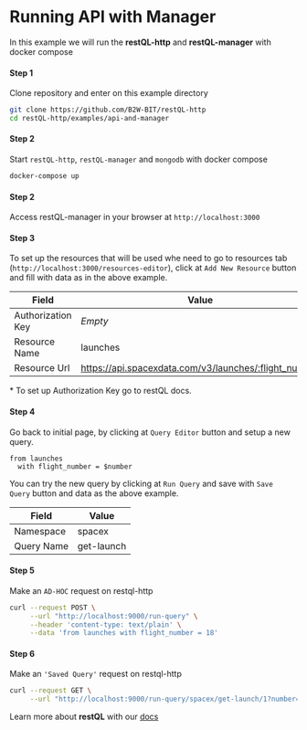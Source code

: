 # Running API with Manager
In this example we will run the **restQL-http** and **restQL-manager** with docker compose

#### Step 1
Clone repository and enter on this example directory

```sh
git clone https://github.com/B2W-BIT/restQL-http
cd restQL-http/examples/api-and-manager
```

#### Step 2
Start `restQL-http`, `restQL-manager` and `mongodb` with docker compose

```sh
docker-compose up
```

#### Step 2
Access restQL-manager in your browser at `http://localhost:3000`

#### Step 3
To set up the resources that will be used whe need to go to resources tab (`http://localhost:3000/resources-editor`), click at `Add New Resource` button and fill with data as in the above example.

| Field | Value
| --- | --- |
| Authorization Key | *Empty* |
| Resource Name | launches |
| Resource Url | https://api.spacexdata.com/v3/launches/:flight_number |

\* To set up Authorization Key go to restQL docs.

#### Step 4
Go back to initial page, by clicking at `Query Editor` button and setup a new query.

```
from launches
  with flight_number = $number
```

You can try the new query by clicking at `Run Query` and save with `Save Query` button and data as the above example.

| Field | Value
| --- | --- |
| Namespace | spacex |
| Query Name | get-launch |

#### Step 5
Make an `AD-HOC` request on restql-http
```sh
curl --request POST \
     --url "http://localhost:9000/run-query" \
     --header 'content-type: text/plain' \
     --data 'from launches with flight_number = 18'
```
#### Step 6
Make an `'Saved Query'` request on restql-http

```sh
curl --request GET \
     --url "http://localhost:9000/run-query/spacex/get-launch/1?number=18"
```

Learn more about **restQL** with our [docs](http://docs.restql.b2w.io/#/restql/queryLang)